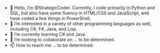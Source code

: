 - 👋 Hello, I’m @StrategicCoder. Currently, I code primarily in Python and SQL, but also have some fluency in HTML/CSS and JavaScript, and have coded a few things in PowerShell.
- 👀 I’m interested in a variety of other programming languages as well, including C#, F#, Java, and Lisp.
- 🌱 I’m currently learning C# and Java.
- 💞️ I’m looking to collaborate on ... to be determined.
- 📫 How to reach me ... to be determined.

<!---
StrategicCoder/StrategicCoder is a ✨ special ✨ repository because its `README.md` (this file) appears on your GitHub profile.
You can click the Preview link to take a look at your changes.
--->
